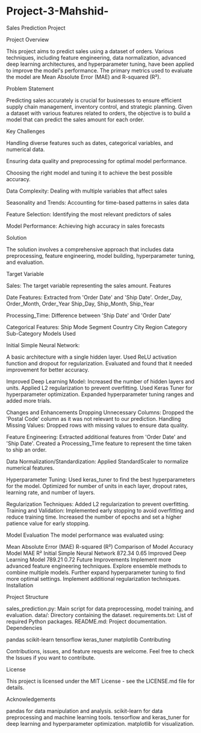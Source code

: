 # Project-3-Mahshid-


Sales Prediction Project

Project Overview

This project aims to predict sales using a dataset of orders. Various techniques, including feature engineering, data normalization, advanced deep learning architectures, and hyperparameter tuning, have been applied to improve the model's performance. The primary metrics used to evaluate the model are Mean Absolute Error (MAE) and R-squared (R²).

Problem Statement

Predicting sales accurately is crucial for businesses to ensure efficient supply chain management, inventory control, and strategic planning. Given a dataset with various features related to orders, the objective is to build a model that can predict the sales amount for each order.

Key Challenges

Handling diverse features such as dates, categorical variables, and numerical data.

Ensuring data quality and preprocessing for optimal model performance.

Choosing the right model and tuning it to achieve the best possible accuracy.

Data Complexity: Dealing with multiple variables that affect sales

Seasonality and Trends: Accounting for time-based patterns in sales data

Feature Selection: Identifying the most relevant predictors of sales

Model Performance: Achieving high accuracy in sales forecasts


Solution

The solution involves a comprehensive approach that includes data preprocessing, feature engineering, model building, hyperparameter tuning, and evaluation.

Target Variable

Sales: The target variable representing the sales amount.
Features

Date Features: Extracted from 'Order Date' and 'Ship Date'.
Order_Day, Order_Month, Order_Year
Ship_Day, Ship_Month, Ship_Year

Processing_Time: Difference between 'Ship Date' and 'Order Date'

Categorical Features:
Ship Mode
Segment
Country
City
Region
Category
Sub-Category
Models Used


Initial Simple Neural Network:

A basic architecture with a single hidden layer.
Used ReLU activation function and dropout for regularization.
Evaluated and found that it needed improvement for better accuracy.

Improved Deep Learning Model:
Increased the number of hidden layers and units.
Applied L2 regularization to prevent overfitting.
Used Keras Tuner for hyperparameter optimization.
Expanded hyperparameter tuning ranges and added more trials.


Changes and Enhancements
Dropping Unnecessary Columns:
Dropped the 'Postal Code' column as it was not relevant to our prediction.
Handling Missing Values:
Dropped rows with missing values to ensure data quality.


Feature Engineering:
Extracted additional features from 'Order Date' and 'Ship Date'.
Created a Processing_Time feature to represent the time taken to ship an order.

Data Normalization/Standardization:
Applied StandardScaler to normalize numerical features.

Hyperparameter Tuning:
Used keras_tuner to find the best hyperparameters for the model.
Optimized for number of units in each layer, dropout rates, learning rate, and number of layers.

Regularization Techniques:
Added L2 regularization to prevent overfitting.
Training and Validation:
Implemented early stopping to avoid overfitting and reduce training time.
Increased the number of epochs and set a higher patience value for early stopping.


Model Evaluation
The model performance was evaluated using:

Mean Absolute Error (MAE)
R-squared (R²)
Comparison of Model Accuracy
Model	MAE	R²
Initial Simple Neural Network	872.34	0.65
Improved Deep Learning Model	789.21	0.72
Future Improvements
Implement more advanced feature engineering techniques.
Explore ensemble methods to combine multiple models.
Further expand hyperparameter tuning to find more optimal settings.
Implement additional regularization techniques.
Installation


Project Structure

sales_prediction.py: Main script for data preprocessing, model training, and evaluation.
data/: Directory containing the dataset.
requirements.txt: List of required Python packages.
README.md: Project documentation.
Dependencies

pandas
scikit-learn
tensorflow
keras_tuner
matplotlib
Contributing

Contributions, issues, and feature requests are welcome. Feel free to check the Issues if you want to contribute.

License

This project is licensed under the MIT License - see the LICENSE.md file for details.

Acknowledgements

pandas for data manipulation and analysis.
scikit-learn for data preprocessing and machine learning tools.
tensorflow and keras_tuner for deep learning and hyperparameter optimization.
matplotlib for visualization.
